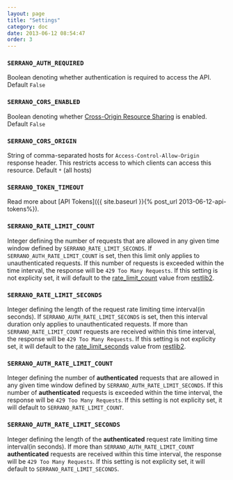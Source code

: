 ```yaml
---
layout: page
title: "Settings"
category: doc
date: 2013-06-12 08:54:47
order: 3
---
```


### `SERRANO_AUTH_REQUIRED`

Boolean denoting whether authentication is required to access the API. Default `False`

### `SERRANO_CORS_ENABLED`

Boolean denoting whether [Cross-Origin Resource Sharing](http://en.wikipedia.org/wiki/Cross-origin_resource_sharing) is enabled. Default `False`

### `SERRANO_CORS_ORIGIN`

String of comma-separated hosts for `Access-Control-Allow-Origin` response header. This restricts access to which clients can access this resource. Default `*` (all hosts)

### `SERRANO_TOKEN_TIMEOUT`

Read more about [API Tokens]({{ site.baseurl }}{% post_url 2013-06-12-api-tokens%}).

### `SERRANO_RATE_LIMIT_COUNT`

Integer defining the number of requests that are allowed in any given time window defined by `SERRANO_RATE_LIMIT_SECONDS`. If `SERRANO_AUTH_RATE_LIMIT_COUNT` is set, then this limit only applies to unauthenticated requests. If this number of requests is exceeded within the time interval, the response will be `429 Too Many Requests`. If this setting is not explicity set, it will default to the [rate_limit_count](https://github.com/bruth/restlib2/blob/master/restlib2/resources.py#L168) value from [restlib2](https://github.com/bruth/restlib2).

### `SERRANO_RATE_LIMIT_SECONDS`

Integer defining the length of the request rate limiting time interval(in seconds). If `SERRANO_AUTH_RATE_LIMIT_SECONDS` is set, then this interval duration only applies to unauthenticated requests. If more than `SERRANO_RATE_LIMIT_COUNT` requests are received within this time interval, the response will be `429 Too Many Requests`. If this setting is not explicity set, it will default to the [rate_limit_seconds](https://github.com/bruth/restlib2/blob/master/restlib2/resources.py#L169) value from [restlib2](https://github.com/bruth/restlib2).

### `SERRANO_AUTH_RATE_LIMIT_COUNT`

Integer defining the number of __authenticated__ requests that are allowed in any given time window defined by `SERRANO_AUTH_RATE_LIMIT_SECONDS`. If this number of __authenticated__ requests is exceeded within the time interval, the response will be `429 Too Many Requests`. If this setting is not explicity set, it will default to `SERRANO_RATE_LIMIT_COUNT`.

### `SERRANO_AUTH_RATE_LIMIT_SECONDS`

Integer defining the length of the __authenticated__ request rate limiting time interval(in seconds). If more than `SERRANO_AUTH_RATE_LIMIT_COUNT` __authenticated__ requests are received within this time interval, the response will be `429 Too Many Requests`. If this setting is not explicity set, it will default to `SERRANO_RATE_LIMIT_SECONDS`.
